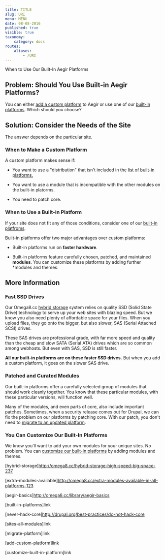 ```yaml
---
title: TITLE
slug: URI
menu: MENU
date: 08-08-2016
published: true
visible: true
taxonomy:
    category: docs
routes:
    aliases:
        - /URI
---
```

When to Use Our Built-In Aegir Platforms

Problem: Should You Use Built-in Aegir Platforms?
-------------------------------------------------

You can either [add a custom platform](add-custom-platform) to Aegir or
use one of our [built-in platforms](built-in-platforms). Which should
you choose?

Solution: Consider the Needs of the Site
----------------------------------------

The answer depends on the particular site.

### When to Make a Custom Platform

A custom platform makes sense if:

-   You want to use a "distribution" that isn't included
    in the [list of built-in platforms.](built-in-platforms)

-   You want to use a module that is incompatible with the other modules
    on the built-in platorms.

-   You need to patch core.

### When to Use a Built-in Platform

If your site does not fit any of those conditions, consider one of our
[built-in platfroms](built-in-platforms).

Built-in platforms offer two major advantages over custom platforms:

-   Built-in platforms run on **faster hardware**.

-   Built-in platforms feature carefully chosen, patched, and
    maintained
    **modules**. You can customize these platforms by adding further
    *modules and themes.

More Information
----------------

### Fast SSD Drives

Our Omega8.cc [hybrid storage](hybrid-storage) system relies on quality
SSD
(Solid State Drive) technology to serve up your web sites with blazing
speed. But we know you also need plenty of affordable space for your
files. When you upload files, they go onto the bigger, but also
slower, SAS (Serial Attached SCSI) drives.

These SAS drives are professional grade, with far more speed and
quality than the cheap and slow SATA (Serial ATA) drives which are so
common among webhosts. But even with SAS, SSD is still faster.

**All our built-in platforms are on these faster SSD drives.** But
when you add a custom platform, it goes on the slower SAS drive.

### Patched and Curated Modules

Our built-in platforms offer a carefully selected group of modules
that should work cleanly together. You know that these particular
modules, with these particular versions, will function well.

Many of the modules, and even parts of core, also include important
patches. Sometimes, when a security release comes out for Drupal, we
can fix the problem on our platforms by patching core. With our patch,
you don't need to [migrate to an updated platform](migrate-platform).

### You Can Customize Our Built-In Platforms

We know you'll want to add your own modules for your unique sites. No
problem. You can [customize our built-in
platforms](customize-built-in-platform)
by adding modules and themes.

[hybrid-storage]http://omega8.cc/hybrid-storage-high-speed-big-space-237

[extra-modules-available]http://omega8.cc/extra-modules-available-in-all-platforms-123

[aegir-basics]http://omega8.cc/library/aegir-basics

[built-in-platforms]link

[never-hack-core]http://drupal.org/best-practices/do-not-hack-core

[sites-all-modules]link

[migrate-platform]link

[add-custom-platform]link

[customize-built-in-platform]link

